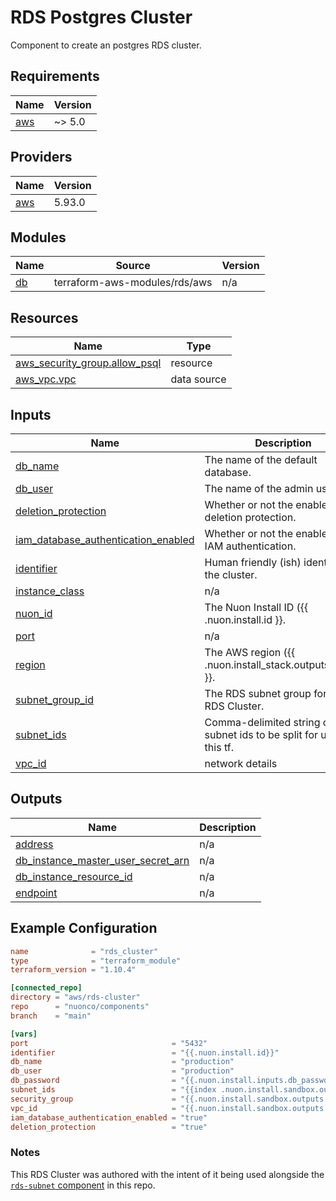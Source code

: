 # RDS Postgres Cluster

Component to create an postgres RDS cluster.

## Requirements

| Name                                                   | Version |
| ------------------------------------------------------ | ------- |
| <a name="requirement_aws"></a> [aws](#requirement_aws) | ~> 5.0  |

## Providers

| Name                                             | Version |
| ------------------------------------------------ | ------- |
| <a name="provider_aws"></a> [aws](#provider_aws) | 5.93.0  |

## Modules

| Name                                      | Source                        | Version |
| ----------------------------------------- | ----------------------------- | ------- |
| <a name="module_db"></a> [db](#module_db) | terraform-aws-modules/rds/aws | n/a     |

## Resources

| Name                                                                                                                        | Type        |
| --------------------------------------------------------------------------------------------------------------------------- | ----------- |
| [aws_security_group.allow_psql](https://registry.terraform.io/providers/hashicorp/aws/latest/docs/resources/security_group) | resource    |
| [aws_vpc.vpc](https://registry.terraform.io/providers/hashicorp/aws/latest/docs/data-sources/vpc)                           | data source |

## Inputs

| Name                                                                                                                                       | Description                                                          | Type     | Default          | Required |
| ------------------------------------------------------------------------------------------------------------------------------------------ | -------------------------------------------------------------------- | -------- | ---------------- | :------: |
| <a name="input_db_name"></a> [db_name](#input_db_name)                                                                                     | The name of the default database.                                    | `string` | n/a              |   yes    |
| <a name="input_db_user"></a> [db_user](#input_db_user)                                                                                     | The name of the admin user.                                          | `string` | n/a              |   yes    |
| <a name="input_deletion_protection"></a> [deletion_protection](#input_deletion_protection)                                                 | Whether or not the enable deletion protection.                       | `string` | `"false"`        |    no    |
| <a name="input_iam_database_authentication_enabled"></a> [iam_database_authentication_enabled](#input_iam_database_authentication_enabled) | Whether or not the enable RDS IAM authentication.                    | `string` | `"true"`         |    no    |
| <a name="input_identifier"></a> [identifier](#input_identifier)                                                                            | Human friendly (ish) identifier for the cluster.                     | `string` | n/a              |   yes    |
| <a name="input_instance_class"></a> [instance_class](#input_instance_class)                                                                | n/a                                                                  | `string` | `"db.t4g.micro"` |    no    |
| <a name="input_nuon_id"></a> [nuon_id](#input_nuon_id)                                                                                     | The Nuon Install ID ({{ .nuon.install.id }}.                         | `string` | n/a              |   yes    |
| <a name="input_port"></a> [port](#input_port)                                                                                              | n/a                                                                  | `string` | `"5432"`         |    no    |
| <a name="input_region"></a> [region](#input_region)                                                                                        | The AWS region ({{ .nuon.install\_stack.outputs.region }}.           | `string` | n/a              |   yes    |
| <a name="input_subnet_group_id"></a> [subnet_group_id](#input_subnet_group_id)                                                             | The RDS subnet group for this RDS Cluster.                           | `string` | n/a              |   yes    |
| <a name="input_subnet_ids"></a> [subnet_ids](#input_subnet_ids)                                                                            | Comma-delimited string of subnet ids to be split for use in this tf. | `string` | n/a              |   yes    |
| <a name="input_vpc_id"></a> [vpc_id](#input_vpc_id)                                                                                        | network details                                                      | `string` | n/a              |   yes    |

## Outputs

| Name                                                                                                                                      | Description |
| ----------------------------------------------------------------------------------------------------------------------------------------- | ----------- |
| <a name="output_address"></a> [address](#output_address)                                                                                  | n/a         |
| <a name="output_db_instance_master_user_secret_arn"></a> [db_instance_master_user_secret_arn](#output_db_instance_master_user_secret_arn) | n/a         |
| <a name="output_db_instance_resource_id"></a> [db_instance_resource_id](#output_db_instance_resource_id)                                  | n/a         |
| <a name="output_endpoint"></a> [endpoint](#output_endpoint)                                                                               | n/a         |

## Example Configuration

```toml
name              = "rds_cluster"
type              = "terraform_module"
terraform_version = "1.10.4"

[connected_repo]
directory = "aws/rds-cluster"
repo      = "nuonco/components"
branch    = "main"

[vars]
port                                = "5432"
identifier                          = "{{.nuon.install.id}}"
db_name                             = "production"
db_user                             = "production"
db_password                         = "{{.nuon.install.inputs.db_password}}"
subnet_ids                          = "{{index .nuon.install.sandbox.outputs.vpc.private_subnet_ids 0}}, {{index .nuon.install.sandbox.outputs.vpc.private_subnet_ids 1}}, {{index .nuon.install.sandbox.outputs.vpc.private_subnet_ids 2}}"
security_group                      = "{{.nuon.install.sandbox.outputs.vpc.default_security_group_id}}"
vpc_id                              = "{{.nuon.install.sandbox.outputs.vpc.id}}"
iam_database_authentication_enabled = "true"
deletion_protection                 = "true"
```

### Notes

This RDS Cluster was authored with the intent of it being used alongside the [`rds-subnet` component](../rds-subnet) in
this repo.
